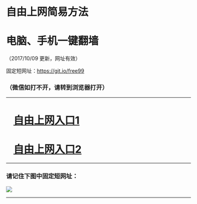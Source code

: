 ﻿# 自由上网简易方法

# 电脑、手机一键翻墙

（2017/10/09 更新，网址有效）

固定短网址：https://git.io/free99

### （微信如打不开，请转到浏览器打开）


***





# &nbsp;&nbsp; <a href="http://ft998521857.fwq-tz-1001.info/fwqtz01.html?t=10090012696 " target="_blank">自由上网入口1</a>
# &nbsp;&nbsp; <a href="http://ft75716857.fwq-tz-1002.info/fwqtz02.html?t=10090015896 " target="_blank">自由上网入口2</a>
***

### 请记住下图中固定短网址：

<img src="https://s3-us-west-2.amazonaws.com/fwq-1001/yjfq-20170905okok.png" /> 


***

